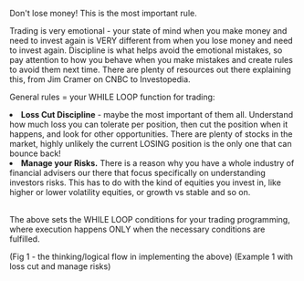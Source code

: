 Don't lose money! This is the most important rule.

Trading is very emotional - your state of mind when you make money and need to invest again is VERY different from when you lose money and need to invest again. Discipline is what helps avoid the emotional mistakes, so pay attention to how you behave when you make mistakes and create rules to avoid them next time. There are plenty of resources out there explaining this, from Jim Cramer on CNBC to Investopedia.

General rules = your WHILE LOOP function for trading:
<li><b>Loss Cut Discipline</b> - maybe the most important of them all. Understand how much loss you can tolerate per position, then cut the position when it happens, and look for other opportunities. There are plenty of stocks in the market, highly unlikely the current LOSING position is the only one that can bounce back!</li>
<li><b>Manage your Risks.</b> There is a reason why you have a whole industry of financial advisers our there that focus specifically on understanding investors risks. This has to do with the kind of equities you invest in, like higher or lower volatility equities, or growth vs stable and so on.</li>

<br>The above sets the WHILE LOOP conditions for your trading programming, where execution happens ONLY when the necessary conditions are fulfilled.

(Fig 1 - the thinking/logical flow in implementing the above)
(Example 1 with loss cut and manage risks)
